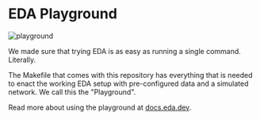 # EDA Playground

![playground](https://gitlab.com/rdodin/pics/-/wikis/uploads/75d5388f10914a2e3587baf44e4f1676/eda-pg1-gh.svg)

We made sure that trying EDA is as easy as running a single command. Literally.

The Makefile that comes with this repository has everything that is needed to enact the working EDA setup with pre-configured data and a simulated network. We call this the "Playground".

Read more about using the playground at [docs.eda.dev](https://docs.eda.dev/getting-started/try-eda/).
